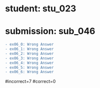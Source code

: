 # student: stu_023
# submission: sub_046

```diff
- ex06_0: Wrong Answer
- ex06_1: Wrong Answer
- ex06_2: Wrong Answer
- ex06_3: Wrong Answer
- ex06_4: Wrong Answer
- ex06_5: Wrong Answer
- ex06_6: Wrong Answer
```
#incorrect=7
#correct=0
